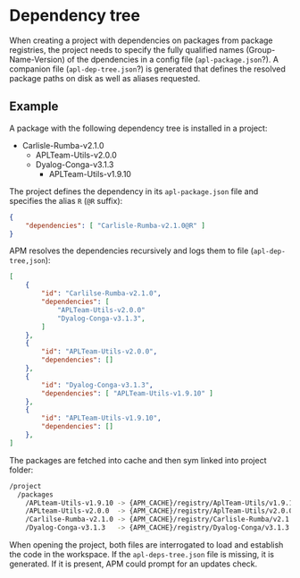 # Dependency tree

When creating a project with dependencies on packages from package registries, the project needs to specify the fully qualified names (Group-Name-Version) of the dpendencies in a config file (`apl-package.json`?). A companion file (`apl-dep-tree.json`?) is generated that defines the resolved package paths on disk as well as aliases requested.

## Example

A package with the following dependency tree is installed in a project:

* Carlisle-Rumba-v2.1.0
  * APLTeam-Utils-v2.0.0
  * Dyalog-Conga-v3.1.3
    * APLTeam-Utils-v1.9.10

The project defines the dependency in its `apl-package.json` file and specifies the alias `R` (`@R` suffix):

```json
{
    "dependencies": [ "Carlisle-Rumba-v2.1.0@R" ] 
}
```

APM resolves the dependencies recursively and logs them to file (`apl-dep-tree,json`):

```json
[
    {
        "id": "Carlilse-Rumba-v2.1.0",
        "dependencies": [
            "APLTeam-Utils-v2.0.0"
            "Dyalog-Conga-v3.1.3",
        ] 
    },
    {
        "id": "APLTeam-Utils-v2.0.0",
        "dependencies": [] 
    },
    {
        "id": "Dyalog-Conga-v3.1.3",
        "dependencies": [ "APLTeam-Utils-v1.9.10" ] 
    },
    {
        "id": "APLTeam-Utils-v1.9.10",
        "dependencies": [] 
    },
]
```

The packages are fetched into cache and then sym linked into project folder:

```bash
/project
  /packages
    /APLteam-Utils-v1.9.10 -> {APM_CACHE}/registry/AplTeam-Utils/v1.9.10
    /APLteam-Utils-v2.0.0  -> {APM_CACHE}/registry/AplTeam-Utils/v2.0.0
    /Carlilse-Rumba-v2.1.0 -> {APM_CACHE}/registry/Carlisle-Rumba/v2.1.0
    /Dyalog-Conga-v3.1.3   -> {APM_CACHE}/registry/Dyalog-Conga/v3.1.3
```

When opening the project, both files are interrogated to load and establish the code in the workspace. If the `apl-deps-tree.json` file is missing, it is generated. If it is present, APM could prompt for an updates check.

